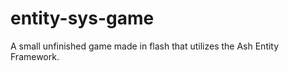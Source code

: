 entity-sys-game
===============

A small unfinished game made in flash that utilizes the Ash Entity Framework.
